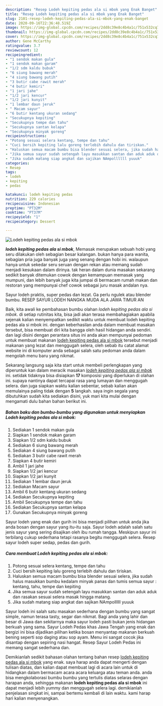 ```yaml
---
description: "Resep Lodeh kepiting pedas ala si mbok yang Enak Banget"
title: "Resep Lodeh kepiting pedas ala si mbok yang Enak Banget"
slug: 2101-resep-lodeh-kepiting-pedas-ala-si-mbok-yang-enak-banget
date: 2020-09-16T22:36:48.519Z
image: https://img-global.cpcdn.com/recipes/2dd8c39e8c4b4a1c/751x532cq70/lodeh-kepiting-pedas-ala-si-mbok-foto-resep-utama.jpg
thumbnail: https://img-global.cpcdn.com/recipes/2dd8c39e8c4b4a1c/751x532cq70/lodeh-kepiting-pedas-ala-si-mbok-foto-resep-utama.jpg
cover: https://img-global.cpcdn.com/recipes/2dd8c39e8c4b4a1c/751x532cq70/lodeh-kepiting-pedas-ala-si-mbok-foto-resep-utama.jpg
author: Gene McCarthy
ratingvalue: 3.7
reviewcount: 12
recipeingredient:
- "1 sendok makan gula"
- "1 sendok makan garam"
- "1/2 sdm kaldu bubuk"
- "6 siung bawang merah"
- "4 siung bawang putih"
- "3 butir cabe rawit merah"
- "4 butir kemiri"
- "1 jari jahe"
- "1/2 jari kencur"
- "1/2 jari kunyit"
- "1 lembar daun jeruk"
- " Macam sayur"
- "6 butir kentang ukuran sedang"
- "Secukupnya kepiting"
- "Secukupnya tempe dan tahu"
- "Secukupnya santan kelapa"
- "Secukupnya minyak goreng"
recipeinstructions:
- "Potong sesuai selera kentang, tempe dan tahu"
- "Cuci bersih kepiting lalu goreng terlebih dahulu dan tiriskan."
- "Haluskan semua macam bumbu bisa blender sesuai selera, jika sudah halus masukkan bumbu kedalam minyak panas dan tumis semua sayur : kentang, tahu, tempe dan kepiting"
- "Jika semua sayur sudah setengah layu masukkan santan dan aduk aduk dan rasakan sesuai selera masak hingga matang."
- "Jika sudah matang siap angkat dan sajikan NAmpollllll yuuuk"
categories:
- Resep
tags:
- lodeh
- kepiting
- pedas

katakunci: lodeh kepiting pedas 
nutrition: 229 calories
recipecuisine: Indonesian
preptime: "PT32M"
cooktime: "PT37M"
recipeyield: "1"
recipecategory: Dessert

---
```



![Lodeh kepiting pedas ala si mbok](https://img-global.cpcdn.com/recipes/2dd8c39e8c4b4a1c/751x532cq70/lodeh-kepiting-pedas-ala-si-mbok-foto-resep-utama.jpg)

<b><i>lodeh kepiting pedas ala si mbok</i></b>, Memasak merupakan sebuah hobi yang seru dilakukan oleh sebagian besar kalangan. bukan hanya para wanita, sebagian pria juga banyak juga yang senang dengan hobi ini. walaupun hanya untuk sekedar seru seruan dengan rekan atau memang sudah menjadi kesukaan dalam dirinya. tak heran dalam dunia masakan sekarang sedikit banyak ditemukan cowok dengan kemampuan memasak yang mumpuni, dan lebih banyak juga kita jumpai di bermacam rumah makan dan restoran yang mempunyai chef cowok sebagai juru masak andalan nya.

Sayur lodeh praktis, super pedas dan lezat. Ga perlu ngulek atau blender bumbu. RESEP SAYUR LODEH NANGKA MUDA ALA JAWA TIMUR AN

Baik, kita awali ke pembahasan bumbu olahan <i>lodeh kepiting pedas ala si mbok</i>. di setiap rutinitas kita, bisa jadi akan terasa membahagiakan apabila sejenak kalian menyempatkan sedikit waktu untuk membuat lodeh kepiting pedas ala si mbok ini. dengan keberhasilan anda dalam membuat masakan tersebut, bisa membuat diri kita bangga oleh hasil hidangan anda sendiri. dan lagi disini dengan perantara situs ini anda akan mempunyai pedoman untuk membuat makanan <u>lodeh kepiting pedas ala si mbok</u> tersebut menjadi makanan yang lezat dan menggugah selera, oleh sebab itu catat alamat website ini di komputer anda sebagai salah satu pedoman anda dalam mengolah menu baru yang nikmat.


Sekarang langsung saja kita start untuk membeli perlengkapan yang diperuntuk kan dalam meracik masakan <u><i>lodeh kepiting pedas ala si mbok</i></u> ini. setidak tidaknya bisa disiapkan <b>17</b> komposisi yang diperlukan di olahan ini. supaya nantinya dapat tercapai rasa yang lumayan dan menggugah selera. dan juga siapkan waktu kalian sebentar, sebab kalian akan memulainya paling tidak dengan <b>5</b> langkah. saya ingin segala yang dibutuhkan sudah kita sediakan disini, yuk mari kita mulai dengan mengamati dulu bahan bahan berikut ini.

<!--inarticleads1-->

##### Bahan baku dan bumbu-bumbu yang digunakan untuk menyiapkan Lodeh kepiting pedas ala si mbok:

1. Sediakan 1 sendok makan gula
1. Siapkan 1 sendok makan garam
1. Siapkan 1/2 sdm kaldu bubuk
1. Sediakan 6 siung bawang merah
1. Sediakan 4 siung bawang putih
1. Sediakan 3 butir cabe rawit merah
1. Siapkan 4 butir kemiri
1. Ambil 1 jari jahe
1. Siapkan 1/2 jari kencur
1. Siapkan 1/2 jari kunyit
1. Sediakan 1 lembar daun jeruk
1. Sediakan  Macam sayur
1. Ambil 6 butir kentang ukuran sedang
1. Sediakan Secukupnya kepiting
1. Ambil Secukupnya tempe dan tahu
1. Sediakan Secukupnya santan kelapa
1. Gunakan Secukupnya minyak goreng


Sayur lodeh yang enak dan gurih ini bisa menjadi pilihan untuk anda jika anda bosan dengan sayur yang itu-itu saja. Sayur lodeh adalah salah satu jenis sayur yang sering disajikan oleh ibu rumah tangga. Meskipun sayur ini terbilang cukup sederhana tetapi rasanya begitu menggugah selera. Resep sayur lodeh super sedap, pedas dan gurih. 

<!--inarticleads2-->

##### Cara membuat Lodeh kepiting pedas ala si mbok:

1. Potong sesuai selera kentang, tempe dan tahu
1. Cuci bersih kepiting lalu goreng terlebih dahulu dan tiriskan.
1. Haluskan semua macam bumbu bisa blender sesuai selera, jika sudah halus masukkan bumbu kedalam minyak panas dan tumis semua sayur : kentang, tahu, tempe dan kepiting
1. Jika semua sayur sudah setengah layu masukkan santan dan aduk aduk dan rasakan sesuai selera masak hingga matang.
1. Jika sudah matang siap angkat dan sajikan NAmpollllll yuuuk


Sayur lodeh ini salah satu masakan sederhana dengan bumbu yang sangat simple, namun terasa tasty, segar dan nikmat. Bagi anda yang lahir dan besar di Jawa dan sekitarnya maka sayur lodeh pasti bukan jenis hidangan berkuah yang sama. Sayur Lodeh Pedas khas Jawa Tengah yang enak dan bergizi ini bisa dijadikan pilihan ketika bosan menyantap makanan berkuah bening seperti sop daging atau sop ayam. Menu ini sangat cocok jika disantap dengan sepiring nasi hangat. Resep Sayur Lodeh Pedas ini memang sangat sederhana dan. 

Demikianlah sedikit bahasan olahan tentang bahan resep <u>lodeh kepiting pedas ala si mbok</u> yang enak. saya harap anda dapat mengerti dengan tulisan diatas, dan kalian dapat membuat lagi di acara lain untuk di hidangkan dalam bermacam acara acara keluarga atau teman anda. anda bisa mengkolaborasi bumbu bumbu yang tertulis diatas selaras dengan harapan anda, sehingga makanan <b>lodeh kepiting pedas ala si mbok</b> ini dapat menjadi lebih yummy dan menggugah selera lagi. demikianlah penjelasan singkat ini, sampai bertemu kembali di lain waktu. kami harap hari kalian menyenangkan.
